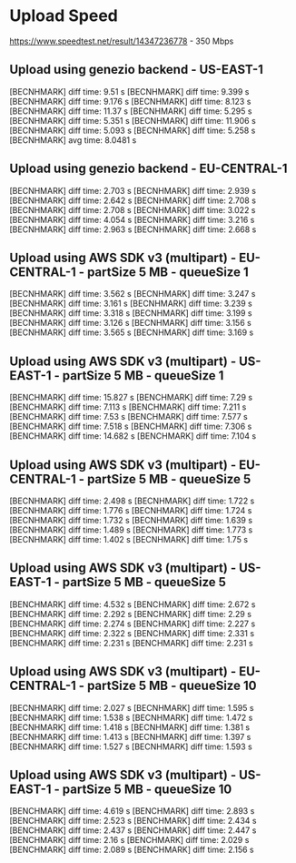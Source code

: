 # Upload Speed

https://www.speedtest.net/result/14347236778 - 350 Mbps

## Upload using genezio backend - US-EAST-1

[BECNHMARK] diff time: 9.51 s
[BECNHMARK] diff time: 9.399 s
[BECNHMARK] diff time: 9.176 s
[BECNHMARK] diff time: 8.123 s
[BECNHMARK] diff time: 11.37 s
[BECNHMARK] diff time: 5.295 s
[BECNHMARK] diff time: 5.351 s
[BECNHMARK] diff time: 11.906 s
[BECNHMARK] diff time: 5.093 s
[BECNHMARK] diff time: 5.258 s
[BECNHMARK] avg time: 8.0481 s

## Upload using genezio backend - EU-CENTRAL-1

[BECNHMARK] diff time: 2.703 s
[BECNHMARK] diff time: 2.939 s
[BECNHMARK] diff time: 2.642 s
[BECNHMARK] diff time: 2.708 s
[BECNHMARK] diff time: 2.708 s
[BECNHMARK] diff time: 3.022 s
[BECNHMARK] diff time: 4.054 s
[BECNHMARK] diff time: 3.216 s
[BECNHMARK] diff time: 2.963 s
[BECNHMARK] diff time: 2.668 s

## Upload using AWS SDK v3 (multipart) - EU-CENTRAL-1 - partSize 5 MB - queueSize 1

[BECNHMARK] diff time: 3.562 s
[BECNHMARK] diff time: 3.247 s
[BECNHMARK] diff time: 3.161 s
[BECNHMARK] diff time: 3.239 s
[BECNHMARK] diff time: 3.318 s
[BECNHMARK] diff time: 3.199 s
[BECNHMARK] diff time: 3.126 s
[BECNHMARK] diff time: 3.156 s
[BECNHMARK] diff time: 3.565 s
[BECNHMARK] diff time: 3.169 s

## Upload using AWS SDK v3 (multipart) - US-EAST-1 - partSize 5 MB - queueSize 1

[BENCHMARK] diff time: 15.827 s
[BENCHMARK] diff time: 7.29 s
[BENCHMARK] diff time: 7.113 s
[BENCHMARK] diff time: 7.211 s
[BENCHMARK] diff time: 7.53 s
[BENCHMARK] diff time: 7.577 s
[BENCHMARK] diff time: 7.518 s
[BENCHMARK] diff time: 7.306 s
[BENCHMARK] diff time: 14.682 s
[BENCHMARK] diff time: 7.104 s

## Upload using AWS SDK v3 (multipart) - EU-CENTRAL-1 - partSize 5 MB - queueSize 5

[BECNHMARK] diff time: 2.498 s
[BECNHMARK] diff time: 1.722 s
[BECNHMARK] diff time: 1.776 s
[BECNHMARK] diff time: 1.724 s
[BECNHMARK] diff time: 1.732 s
[BECNHMARK] diff time: 1.639 s
[BECNHMARK] diff time: 1.489 s
[BECNHMARK] diff time: 1.773 s
[BECNHMARK] diff time: 1.402 s
[BECNHMARK] diff time: 1.75 s

## Upload using AWS SDK v3 (multipart) - US-EAST-1 - partSize 5 MB - queueSize 5

[BENCHMARK] diff time: 4.532 s
[BENCHMARK] diff time: 2.672 s
[BENCHMARK] diff time: 2.292 s
[BENCHMARK] diff time: 2.29 s
[BENCHMARK] diff time: 2.274 s
[BENCHMARK] diff time: 2.227 s
[BENCHMARK] diff time: 2.322 s
[BENCHMARK] diff time: 2.331 s
[BENCHMARK] diff time: 2.231 s
[BENCHMARK] diff time: 2.231 s

## Upload using AWS SDK v3 (multipart) - EU-CENTRAL-1 - partSize 5 MB - queueSize 10

[BECNHMARK] diff time: 2.027 s
[BECNHMARK] diff time: 1.595 s
[BECNHMARK] diff time: 1.538 s
[BECNHMARK] diff time: 1.472 s
[BECNHMARK] diff time: 1.418 s
[BECNHMARK] diff time: 1.381 s
[BECNHMARK] diff time: 1.413 s
[BECNHMARK] diff time: 1.397 s
[BECNHMARK] diff time: 1.527 s
[BECNHMARK] diff time: 1.593 s

## Upload using AWS SDK v3 (multipart) - US-EAST-1 - partSize 5 MB - queueSize 10

[BENCHMARK] diff time: 4.619 s
[BENCHMARK] diff time: 2.893 s
[BENCHMARK] diff time: 2.523 s
[BENCHMARK] diff time: 2.434 s
[BENCHMARK] diff time: 2.437 s
[BENCHMARK] diff time: 2.447 s
[BENCHMARK] diff time: 2.16 s
[BENCHMARK] diff time: 2.029 s
[BENCHMARK] diff time: 2.089 s
[BENCHMARK] diff time: 2.156 s
